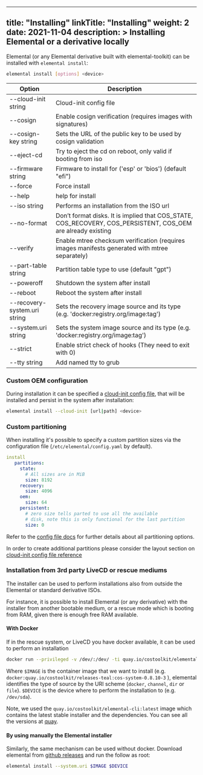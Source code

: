 
---
title: "Installing"
linkTitle: "Installing"
weight: 2
date: 2021-11-04
description: >
  Installing Elemental or a derivative locally
---


Elemental (or any Elemental derivative built with elemental-toolkit) can be installed with `elemental install`:

```bash
elemental install [options] <device>
```

| Option                       | Description                                                                                                  |
|------------------------------|--------------------------------------------------------------------------------------------------------------|
| --cloud-init string          | Cloud-init config file                                                                                       |
| --cosign                     | Enable cosign verification (requires images with signatures)                                                 |
| --cosign-key string          | Sets the URL of the public key to be used by cosign validation                                               |
| --eject-cd                   | Try to eject the cd on reboot, only valid if booting from iso                                                |
| --firmware string            | Firmware to install for ('esp' or 'bios') (default "efi")                                                    |
| --force                      | Force install                                                                                                |
| --help                       | help for install                                                                                             |
| --iso string                 | Performs an installation from the ISO url                                                                    |
| --no-format                  | Don’t format disks. It is implied that COS_STATE, COS_RECOVERY, COS_PERSISTENT, COS_OEM are already existing |
| --verify                     | Enable mtree checksum verification (requires images manifests generated with mtree separately)               |
| --part-table string          | Partition table type to use (default "gpt")                                                                  |
| --poweroff                   | Shutdown the system after install                                                                            |
| --reboot                     | Reboot the system after install                                                                              |
| --recovery-system.uri string | Sets the recovery image source and its type (e.g. 'docker:registry.org/image:tag')                           |
| --system.uri string          | Sets the system image source and its type (e.g. 'docker:registry.org/image:tag')                             |
| --strict                     | Enable strict check of hooks (They need to exit with 0)                                                      |
| --tty string                 | Add named tty to grub                                                                                        |


### Custom OEM configuration

During installation it can be specified a [cloud-init config file](../../reference/cloud_init), that will be installed and persist in the system after installation:

```bash
elemental install --cloud-init [url|path] <device>
```

### Custom partitioning

When installing it's possible to specify a custom partition sizes via the configuration file (`/etc/elemental/config.yaml` by default).

```yaml
install
   partitions:
     state:
       # All sizes are in MiB
       size: 8192
     recovery:
       size: 4096
     oem:
       size: 64
     persistent:
       # zero size tells parted to use all the available
       # disk, note this is only functional for the last partition
       size: 0
```

Refer to the [config file docs](../../customizing/general_configuration) for further details about all partitioning options.

In order to create additional partitions please consider the layout section on [cloud-init config file reference](../../reference/cloud_init)

### Installation from 3rd party LiveCD or rescue mediums

The installer can be used to perform installations also from outside the Elemental or standard derivative ISOs.

For instance, it is possible to install Elemental (or any derivative) with the installer from another bootable medium, or a rescue mode which is booting from RAM, given there is enough free RAM available.

#### With Docker

If in the rescue system, or LiveCD you have docker available, it can be used to perform an installation

```bash
docker run --privileged -v /dev/:/dev/ -ti quay.io/costoolkit/elemental-cli:latest install --system.uri $IMAGE $DEVICE
```

Where `$IMAGE` is the container image that we want to install (e.g. `docker:quay.io/costoolkit/releases-teal:cos-system-0.8.10-3` ), elemental identifies the type of source by the URI scheme (`docker`, `channel`, `dir` or `file`). `$DEVICE` is the device where to perform the installation to (e.g. `/dev/sda`).


Note, we used the `quay.io/costoolkit/elemental-cli:latest` image which contains the latest stable installer and the dependencies.
You can see all the versions at [quay](https://quay.io/repository/costoolkit/elemental-cli?tab=tags).


#### By using manually the Elemental installer

Similarly, the same mechanism can be used without docker. Download elemental from [github releases](https://github.com/rancher/elemental-cli/releases/latest) and run the follow as root:

```bash
elemental install --system.uri $IMAGE $DEVICE
```
